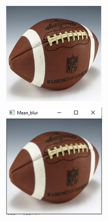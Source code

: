 ![alt text](https://github.com/zakriyahmed/ImageProcessing/blob/master/Images/football.png)


![alt text](https://github.com/zakriyahmed/ImageProcessing/blob/master/Bluring%20examples/mean_blur.PNG)
